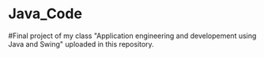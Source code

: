 # Java_Code
#Final project of my class "Application engineering and developement using Java and Swing" uploaded in this repository.
